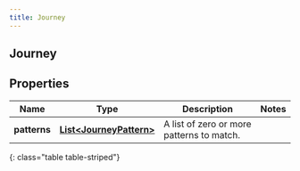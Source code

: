 ```yaml
---
title: Journey
---
```


## Journey

## Properties

| Name         | Type                                                                     | Description                               | Notes |
| ------------ | ------------------------------------------------------------------------ | ----------------------------------------- | ----- |
| **patterns** | <!----><!---->[**List&lt;JourneyPattern&gt;**](JourneyPattern.md)<!----> | A list of zero or more patterns to match. |       |

{: class="table table-striped"}
